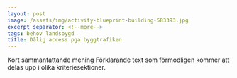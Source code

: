 ```yaml
---
layout: post
image: /assets/img/activity-blueprint-building-583393.jpg
excerpt_separator: <!--more-->
tags: behov landsbygd
title: Dålig access pga byggtrafiken
---
```

Kort sammanfattande mening <!--more-->
Förklarande text som förmodligen kommer att delas upp i olika kriteriesektioner.
